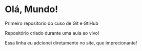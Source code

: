 # Olá, Mundo!
 Primeiro repositorio do cuso de Git e GtiHub

Repositório criado durante uma aula ao vivo!

Essa linha eu adcionei diretamente no site, que imprecionante!
